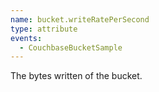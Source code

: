 ```yaml
---
name: bucket.writeRatePerSecond
type: attribute
events:
  - CouchbaseBucketSample
---
```


The bytes written of the bucket.